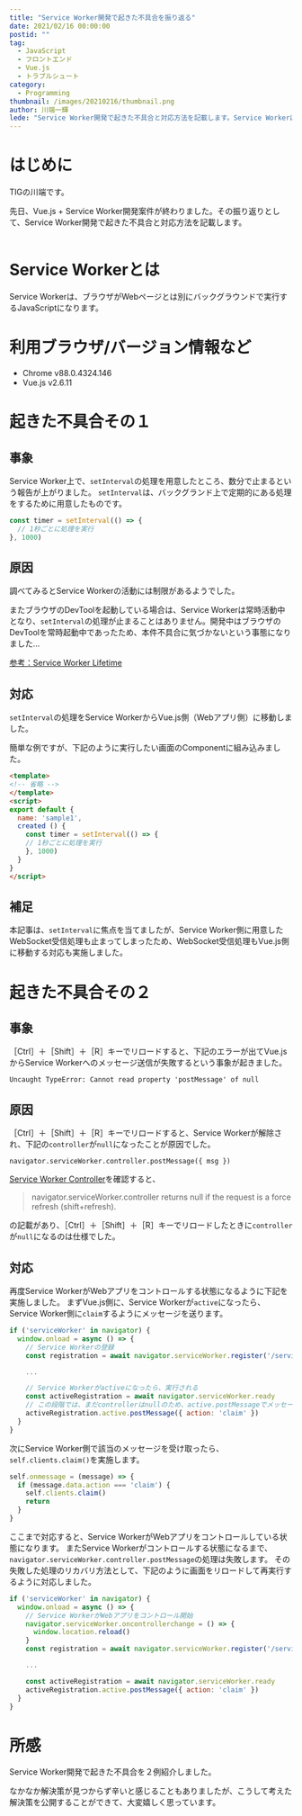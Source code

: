 ```yaml
---
title: "Service Worker開発で起きた不具合を振り返る"
date: 2021/02/16 00:00:00
postid: ""
tag:
  - JavaScript
  - フロントエンド
  - Vue.js
  - トラブルシュート
category:
  - Programming
thumbnail: /images/20210216/thumbnail.png
author: 川端一輝
lede: "Service Worker開発で起きた不具合と対応方法を記載します。Service Workerは、ブラウザがWebページとは別にバックグラウンドで実行するJavaScriptになります。"
---
```

# はじめに

TIGの川端です。

先日、Vue.js + Service Worker開発案件が終わりました。その振り返りとして、Service Worker開発で起きた不具合と対応方法を記載します。

<img src="/images/20210216/thumbnail.png" class="img-middle-size" alt="" title="Diego VelázquezによるPixabayからの画像" loading="lazy">

# Service Workerとは

Service Workerは、ブラウザがWebページとは別にバックグラウンドで実行するJavaScriptになります。

# 利用ブラウザ/バージョン情報など

- Chrome v88.0.4324.146
- Vue.js v2.6.11

# 起きた不具合その１

## 事象

Service Worker上で、`setInterval`の処理を用意したところ、数分で止まるという報告が上がりました。
`setInterval`は、バックグランド上で定期的にある処理をするために用意したものです。

```js service-worker.js
const timer = setInterval(() => {
  // 1秒ごとに処理を実行
}, 1000)
```

## 原因

調べてみるとService Workerの活動には制限があるようでした。

またブラウザのDevToolを起動している場合は、Service Workerは常時活動中となり、`setInterval`の処理が止まることはありません。開発中はブラウザのDevToolを常時起動中であったため、本件不具合に気づかないという事態になりました...

[参考：Service Worker Lifetime](https://w3c.github.io/ServiceWorker/#service-worker-lifetime)

## 対応

`setInterval`の処理をService WorkerからVue.js側（Webアプリ側）に移動しました。

簡単な例ですが、下記のように実行したい画面のComponentに組み込みました。

```html sample1.vue
<template>
<!-- 省略 -->
</template>
<script>
export default {
  name: 'sample1',
  created () {
    const timer = setInterval(() => {
    // 1秒ごとに処理を実行
    }, 1000)
  }
}
</script>
```

## 補足

本記事は、`setInterval`に焦点を当てましたが、Service Worker側に用意したWebSocket受信処理も止まってしまったため、WebSocket受信処理もVue.js側に移動する対応も実施しました。

# 起きた不具合その２

## 事象

［Ctrl］＋［Shift］＋［R］キーでリロードすると、下記のエラーが出てVue.jsからService Workerへのメッセージ送信が失敗するという事象が起きました。

```
Uncaught TypeError: Cannot read property 'postMessage' of null
```

## 原因

［Ctrl］＋［Shift］＋［R］キーでリロードすると、Service Workerが解除され、下記の`controller`が`null`になったことが原因でした。

```
navigator.serviceWorker.controller.postMessage({ msg })
```

[Service Worker Controller](https://w3c.github.io/ServiceWorker/#dom-serviceworkercontainer-controller)を確認すると、

>navigator.serviceWorker.controller returns null if the request is a force refresh (shift+refresh).

の記載があり、［Ctrl］＋［Shift］＋［R］キーでリロードしたときに`controller`が`null`になるのは仕様でした。

## 対応

再度Service WorkerがWebアプリをコントロールする状態になるように下記を実施しました。
まずVue.js側に、Service Workerが`active`になったら、Service Worker側に`claim`するようにメッセージを送ります。

```js main.js
if ('serviceWorker' in navigator) {
  window.onload = async () => {
    // Service Workerの登録
    const registration = await navigator.serviceWorker.register('/service-worker.js')

    ...

    // Service Workerがactiveになったら、実行される
    const activeRegistration = await navigator.serviceWorker.ready
    // この段階では、まだcontrollerはnullのため、active.postMessageでメッセージを送信
    activeRegistration.active.postMessage({ action: 'claim' })
  }
}
```

次にService Worker側で該当のメッセージを受け取ったら、`self.clients.claim()`を実施します。

```js service-worker.js
self.onmessage = (message) => {
  if (message.data.action === 'claim') {
    self.clients.claim()
    return
  }
}
```

ここまで対応すると、Service WorkerがWebアプリをコントロールしている状態になります。
またService Workerがコントロールする状態になるまで、`navigator.serviceWorker.controller.postMessage`の処理は失敗します。
その失敗した処理のリカバリ方法として、下記のように画面をリロードして再実行するように対応しました。

```js main.js
if ('serviceWorker' in navigator) {
  window.onload = async () => {
    // Service WorkerがWebアプリをコントロール開始
    navigator.serviceWorker.oncontrollerchange = () => {
      window.location.reload()
    }
    const registration = await navigator.serviceWorker.register('/service-worker.js')

    ...

    const activeRegistration = await navigator.serviceWorker.ready
    activeRegistration.active.postMessage({ action: 'claim' })
  }
}
```

# 所感

Service Worker開発で起きた不具合を２例紹介しました。

なかなか解決策が見つからず辛いと感じることもありましたが、こうして考えた解決策を公開することができて、大変嬉しく思っています。
